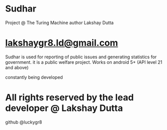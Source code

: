 # Sudhar
Project @ The Turing Machine
author Lakshay Dutta
# lakshaygr8.ld@gmail.com

Sudhar is used for reporting of public issues and generating statistics for government. it is a public welfare project.
Works on android 5+ (API level 21 and above)

constantly being developed

# All rights reserved by the lead developer @ Lakshay Dutta
github @luckygr8
